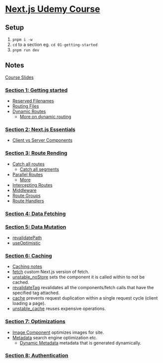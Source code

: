 # [Next.js Udemy Course](https://www.udemy.com/course/nextjs-react-the-complete-guide/)

## Setup

1. `pnpm i -w`
2. `cd` to a section eg. `cd 01-getting-started`
3. `pnpm run dev`

## Notes

[Course Slides](./slides.pdf)

### [Section 1: Getting started](./01-getting-started/)

- [Reserved Filenames](./01-getting-started/notes/reserved-filenames.md)
- [Routing Files](./01-getting-started/app/routing-files.md)
- [Dynamic Routes](./01-getting-started/app/blog/[slug]/dynamic-routes.md)
  - [More on dynamic routing](./01-getting-started/notes/dynamic-routes.md)

### [Section 2: Next.js Essentials](./02-nextjs-essentials/)

- [Client vs Server Components](./02-nextjs-essentials/notes/client-vs-server-components.md)

### [Section 3: Route Rending](./03-routing-rendering/)

- [Catch all routes](./03-routing-rendering/notes/catch-all-routes.md)
  - [Catch all segments](<./03-routing-rendering/app/(content)/archive/@archive/[[...filter]]/catch-all-segments.md>)
- [Parallel Routes](./03-routing-rendering/notes/parallel-routes.md)
  - [More](<./03-routing-rendering/app/(content)/archive/parallel-routes.md>)
- [Intercepting Routes](<./03-routing-rendering/app/(content)/news/[slug]/@modal/(.)image/intercepting-routes.md>)
- [Middleware](./03-routing-rendering/middleware.md)
- [Route Groups](./03-routing-rendering/app/route-groups.md)
- [Route Handlers](./03-routing-rendering/app/api/route-handlers.md)

### [Section 4: Data Fetching](./04-data-fetching/)

### [Section 5: Data Mutation](./05-data-mutation/)

- [revalidatePath](https://nextjs.org/docs/app/api-reference/functions/revalidatePath)
- [useOptimistic](https://react.dev/reference/react/useOptimistic)

### [Section 6: Caching](./06-caching/)

- [Caching notes](./06-caching/notes/caching.md)
- [fetch](https://nextjs.org/docs/app/api-reference/functions/fetch)
  custom Next.js version of fetch.
- [unstable_noStore](https://nextjs.org/docs/app/api-reference/functions/unstable_noStore)
  sets the component it is called within to not be cached.
- [revalidateTag](https://nextjs.org/docs/app/api-reference/functions/revalidateTag)
  revalidates all the components/fetch calls that have the specified tag
  attached.
- [cache](https://react.dev/reference/react/cache) prevents request duplication
  within a single request cycle (client loading a page).
- [unstable_cache](https://nextjs.org/docs/app/api-reference/functions/unstable_cache)
  reuses expensive operations.

### [Section 7: Optimizations](./07-optimizations/)

- [Image Component](https://nextjs.org/docs/app/api-reference/components/image)
  optimizes images for site.
- [Metadata](https://nextjs.org/docs/app/building-your-application/optimizing/metadata)
  search engine optimization etc.
  - [Dynamic Metadata](https://nextjs.org/docs/app/building-your-application/optimizing/metadata#dynamic-metadata)
    metadata that is generated dynamically.

### [Section 8: Authentication](./08-authentication/)

